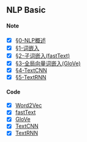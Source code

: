 ## NLP Basic

#### Note

- [x] [§0-NLP概述](https://github.com/oraccc/NLP-Basic/blob/master/note/0-NLP%E6%A6%82%E8%BF%B0.md)
- [x] [§1-词嵌入](https://github.com/oraccc/NLP-Basic/blob/master/note/1-%E8%AF%8D%E5%B5%8C%E5%85%A5.md)
- [x] [§2-子词嵌入(fastText)](https://github.com/oraccc/NLP-Basic/blob/master/note/2-%E5%AD%90%E8%AF%8D%E5%B5%8C%E5%85%A5.md)
- [x] [§3-全局向量词嵌入(GloVe)](https://github.com/oraccc/NLP-Basic/blob/master/note/3-%E5%85%A8%E5%B1%80%E5%90%91%E9%87%8F%E8%AF%8D%E5%B5%8C%E5%85%A5.md)
- [x] [§4-TextCNN](https://github.com/oraccc/NLP-Basic/blob/master/note/4-TextCNN.md)
- [x] [§5-TextRNN](https://github.com/oraccc/NLP-Basic/blob/master/note/5-TextRNN.md)

#### Code

- [x] [Word2Vec](https://github.com/oraccc/NLP-Basic/blob/master/code/1-word-embedding.ipynb)
- [x] [fastText](https://github.com/oraccc/NLP-Basic/blob/master/code/2-fasttext.ipynb)
- [x] [GloVe](https://github.com/oraccc/NLP-Basic/blob/master/code/3-glove.ipynb)
- [x] [TextCNN](https://github.com/oraccc/NLP-Basic/blob/master/code/4-textcnn.ipynb)
- [x] [TextRNN](https://github.com/oraccc/NLP-Basic/blob/master/code/5-textrnn.ipynb)